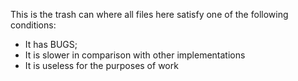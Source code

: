 This is the trash can where all files here
satisfy one of the following conditions:
* It has BUGS;
* It is slower in comparison with other implementations
* It is useless for the purposes of work
